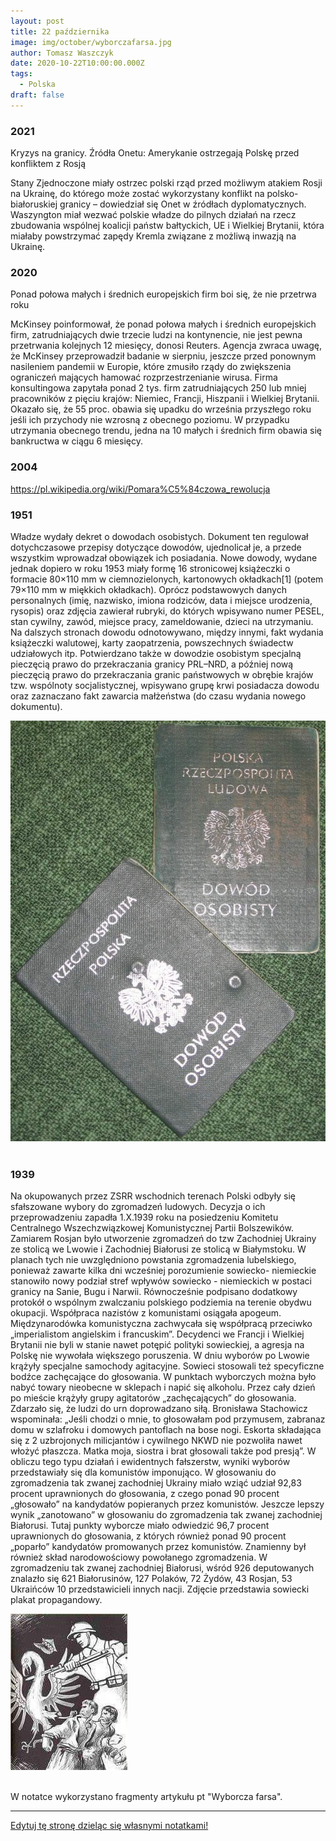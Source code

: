 ```yaml
---
layout: post
title: 22 października
image: img/october/wyborczafarsa.jpg
author: Tomasz Waszczyk
date: 2020-10-22T10:00:00.000Z
tags:
  - Polska
draft: false
---
```


### 2021

Kryzys na granicy. Źródła Onetu: Amerykanie ostrzegają Polskę przed konfliktem z Rosją

Stany Zjednoczone miały ostrzec polski rząd przed możliwym atakiem Rosji na Ukrainę, do którego może zostać wykorzystany konflikt na polsko-białoruskiej granicy – dowiedział się Onet w źródłach dyplomatycznych. Waszyngton miał wezwać polskie władze do pilnych działań na rzecz zbudowania wspólnej koalicji państw bałtyckich, UE i Wielkiej Brytanii, która miałaby powstrzymać zapędy Kremla związane z możliwą inwazją na Ukrainę.

### 2020

Ponad połowa małych i średnich europejskich firm boi się, że nie przetrwa roku

McKinsey poinformował, że ponad połowa małych i średnich europejskich firm, zatrudniających dwie trzecie ludzi na kontynencie, nie jest pewna przetrwania kolejnych 12 miesięcy, donosi Reuters.
Agencja zwraca uwagę, że McKinsey przeprowadził badanie w sierpniu, jeszcze przed ponownym nasileniem pandemii w Europie, które zmusiło rządy do zwiększenia ograniczeń mających hamować rozprzestrzenianie wirusa. Firma konsultingowa zapytała ponad 2 tys. firm zatrudniających 250 lub mniej pracowników z pięciu krajów: Niemiec, Francji, Hiszpanii i Wielkiej Brytanii. Okazało się, że 55 proc. obawia się upadku do września przyszłego roku jeśli ich przychody nie wzrosną z obecnego poziomu. W przypadku utrzymania obecnego trendu, jedna na 10 małych i średnich firm obawia się bankructwa w ciągu 6 miesięcy.

<!-- Pisząc o skutkach zainfekowania wirusem SARS-CoV-2 chciałbym przede wszystkim określić problem z medycznego, a nie politycznego punktu widzenia, jednakże w całej tej sytuacji elementy zdrowotne są pod pewnymi względami tak ściśle związane z elementami polityki, że nie sposób ich całkowicie rozdzielić.
Jak w dowcipie, który ostatnio przeczytałem: Pacjentka pyta lekarza, czy mamy się spodziewać nowej fali zachorowań. Lekarz odpowiada: „Nie wiem, proszę pani. Jestem lekarzem a nie politykiem”.
Na początku ogłoszenia epidemii (pandemii) nie bardzo było wiadomo, czy nie zbliża się kolejne zagrożenie masowym wymieraniem ludności, jak w czasie prawdziwych epidemii (dżuma Justyniana , 541-542r. – w samym Konstantynopolu umierało dziennie 5000 osób a populacja miasta zmniejszyła się o 40%; dżuma w Europie w XIV w – zmarła 1/3 ludności Europy;  „zaraza” w Londynie w 1665-1666r. – zmarło 20% mieszkańców Londynu; grypa hiszpanka – śmiertelność 10-20%). To były prawdziwe epidemie, nie takie jak sławetna świńska grypa. Oskarżono wówczas WHO o ogłaszanie sztucznej pandemii na potrzeby koncernów farmaceutycznych. Wykazano, że w grupie, która przygotowywała dokument w sprawie rekomendacji stosowania szczepionek, pracowało 3 naukowców, którzy otrzymywali wypłaty od firm farmaceutycznych. W 2010 r. opublikowano na ten temat krytyczne raporty - zarówno na łamach brytyjskiego pisma medycznego BMJ, jak również na posiedzeniu Zgromadzenia Parlamentarnego Rady Europy  (PACE). 
W przypadku Covid-19 okazało się, że śmiertelność średnio na świecie nie przekracza setnych części procent. W Polsce na Covid-19 zmarło kilkakrotnie mniej, niż w tym samym czasie na zapalenie płuc. Na HIV/AIDS rocznie umiera na świecie ok. 1 mln. osób. Liczba zakażeń jelitowych bakterią Clostridium difficile jest kilkakrotnie większa niż liczba osób, u których stwierdzono zainfekowanie wirusem SARS-CoV-2, a przebieg zakażenia jest często o wiele bardziej poważny.
W ciągu kilku ostatnich miesięcy pracy na oddziale zakaźnym spotykałem się z wieloma osobami, u których wykryto zainfekowanie Covid-19. Celowo nie piszę, że „były chore na Covid”, gdyż ponad 95 % miało albo lekkie objawy, ustępujące po 1-3 dniach, albo nie wykazywała w ogóle żadnych objawów. Zwyklej u tych lekko chorych obserwowaliśmy niewielkie podwyższenie temperatury ciała, przejściowe zaburzenia smaku lub węchu. Oczywiście, były także osoby, u których wystąpiły poważne objawy, wymagające hospitalizacji a niekiedy intensywnego leczenia. Zawsze istnieli ludzie ciężko chorzy i zawsze ludzie umierali. Nikt tego nie neguje. Na szczęście spośród osób, które do nas trafiały, był to naprawdę niewielki odsetek. Ci pacjenci oczywiście byli kierowani do szpitala jednoimiennego. 
Nie tylko z mojej obserwacji, ale także z wymiany doświadczeń z wieloma moimi kolegami – głównie lekarzami rodzinnymi – wynika, że w czasie zachorowań grypowych stan pacjentów był zdecydowanie bardziej poważny. Były to w większości osoby naprawdę chore, bardzo osłabione, wysoko gorączkujące, a ich normalna, codzienna aktywność, była wyłączona na kilka lub kilkanaście dni. 
Przez lata spotykaliśmy się z różnymi chorobami infekcyjnymi, przebiegającymi często z bardziej burzliwymi objawami, ale nikt z tego powodu nie wpadał w panikę, nie zarządzał kwarantanny, izolacji, nie zmuszał ludzi zdrowych do wykonywania testów, badań – tylko dlatego, że znaleźli się w pobliżu osoby zainfekowanej. Po prostu zachowywano się racjonalnie.
Pamiętam, jak zaczęły się zachorowania na HIV. Początkowo ludzie byli naprawdę przestraszeni. Obawiali się, że zakażą się jeśli dotkną klamki, którą przed chwilą dotykał pacjent z HIV. I co wówczas robiono? Nakręcano panikę? Zarządzano kwarantanny? Czy podawano w mediach, ile nowych przypadków wykryto każdego dnia? Czy wirusa nazywano „śmiertelnym wirusem”? Nie. I władze, i pracownicy medyczni zachowywali się wówczas zupełnie normalnie. Starano się ludzi uspokoić, wytłumaczyć, że jest to choroba infekcyjna jak wiele innych i oczywiście należy zachować pewną ostrożność, ale nie wolno wpadać w panikę. To były normalne czasy. Nie było „zapotrzebowania politycznego” na eskalowanie pandemii  strachu, zupełnie inaczej niż w chwili obecnej. 
Aktualnie śmiertelność z powodu innych chorób (w tym infekcyjnych) jest znacznie wyższa, niż śmiertelność wśród osób, które kwalifikuje się jako zmarłe w wyniku zakażenia Covid. Na inne choroby zakaźne umiera ponad 90% osób, a zakwalifikowanych jako Covid – poniżej 10%. Natomiast przekaz medialny jest taki, że mamy się bać tych kilku procent, a nie musimy się przejmować innymi zakażeniami, które są odpowiedzialne za ponad 90% zgonów spowodowanych chorobami zakaźnymi. Gdzie logika? Niezbędne jest w tym przypadku uświadomienie, że zakażenie Covid może być przysłowiowym „gwoździem do trumny” u osób schorowanych, ale praktycznie samo w sobie nie prowadzi do śmierci (tak jak to było początkowo w przypadku AIDS - teraz są terapie, które pozwalają zachować tych pacjentów przy życiu, lecz na początku rozpoznanie AIDS kojarzyło się z nieuchronnym zgonem).
Już słyszę adwersarzy, którzy mówią: „A gdyby to chodziło o twoją najbliższą osobę, schorowaną, w podeszłym wieku, to też uważasz, że nie powinno być obostrzeń, maseczek, izolacji, kwarantanny itp.? Powiedz to osobie, która utraciła kogoś bliskiego”.
Odpowiadam podwójnie:
1) To powiedz to trzem innym osobom, które utraciły swoich bliskich z powodu niemożności otrzymania właściwej pomocy lekarskiej z powodu restrykcji covidowych.
2).  Mój Tato w wieku 81 lat zachorował na banalną infekcję wirusową (nie żaden Covid), która była tym przysłowiowym gwoździem do trumny. Zmarł. I wcale nie uważam, że powinniśmy w tamtym czasie paraliżować normalne życie, funkcjonowanie służby zdrowia, aby zredukować możliwość  przenoszenia   czynników zakaźnych. Podstawowe zasady – tak. Ale nadzwyczajne, przekraczające zasady zdrowego rozsądku – zdecydowanie NIE.
Mimo braku istotnych różnic pomiędzy infekcją Covid a innymi infekcjami wirusowymi (w tym – innymi koronawirusami, które występują w populacji w ilości 5 do 15%) – zarządzono wyolbrzymione, sprzeczne z logiką restrykcje. Sparaliżowano służbę zdrowia. Sparaliżowano gospodarkę. Zniszczono wiele firm (niezależnie od wypłat rekompensujących). Pozbawiono ludzi komfortu bycia wolnym człowiekiem. Zastraszono. 
Być może uchroniono (a właściwie – odwleczono w czasie) zakażenie jakiegoś procenta osób. W miejsce tego pozbawiono zdrowia, a niejednokrotnie życia, o wiele więcej ludzi. Terapia okazała się gorsza niż choroba. Na co dzień spotykam się z sytuacjami, że chorzy pacjenci nie mogą się dostać do lekarza, jeśli mają podwyższoną temperaturę ciała. Są odsyłani z kwitkiem w formie „teleporady”, bez badania fizykalnego, bez badań analitycznych, obrazowych (bo mogą mieć Covida). Ostatnio poruszający, znany mi osobiście przykład z innego miasta: starsza kobieta mieszkająca z mężem (także w podeszłym wieku) z nieco podwyższoną temp. ciała. Pobrano wymaz w kierunku Covid i pozostała w domu. Po kilku godzinach wzrost temp. ciała do ponad 40 st. C. Zasłabła. Mąż wezwał pogotowie. Ratownicy poinformowali, że w oddziale zakaźnym nie ma miejsc wolnych. Szpital jednoimienny jej nie przyjmie, bo nie ma stwierdzonego dodatniego Covida. Inne szpitale nie przyjmą, bo nie ma stwierdzonego ujemnego Covida. Pacjentkę pozostawiono w domu, tłumacząc, że gdyby pojawiła się silna duszność, to niech jeszcze raz wezwie pogotowie. Może w tym czasie będzie już wynik pobranego wcześniej wymazu w kierunku SARS-CoV-2.
Proszę mi wierzyć, to nie jest żadne wyolbrzymianie problemu. I ja i moi koledzy spotykamy się z takimi sytuacjami często. Kiedy na początku na wyniki testów czekaliśmy nawet kilka dni, to pamiętam, jak jeden pacjent po wypadku nie był zaopatrzony przez 3 dni (rany nie były zeszyte). Krążył między jednym szpitalem a drugim (w tym – jednoimiennym, gdzie też go nie zaopatrzono twierdząc, że powinien być zaopatrzony w miejscu zamieszkania).
Z pewnością każdy zna  liczne takie przypadki. To jeden z wielu aspektów pandemii strachu.
Inną, niezwykle przykrą konsekwencją koronapaniki jest pozostawianie starszych, lub młodych ale poważnie chorych osób wymagających hospitalizacji bez możliwości kontaktu z bliskimi. Tacy ludzie, często bardzo emocjonalnie związani z innymi członkami rodziny zostają osamotnieni, bez możliwości odwiedzin w momencie, kiedy wsparcie najbliższych jest im najbardziej potrzebne.
Warto tu wspomnieć o depresjach (koledzy psychiatrzy i psychologowie mają coraz więcej nowych pacjentów). 
Depresja idzie w parze także ze wzrostem bezrobocia. Jak wynika z wielu analiz – wzrost bezrobocia o 1% przyczynia się do wzrostu liczby samobójstw o ok. 1,1%.
Kilkakrotnie na moich oczach dochodziło do omdleń, kiedy pacjenci (nawet mężczyzna w sile wieku) z powodu założonej maseczki mieli utrudniony dopływ tlenu. Po zdjęciu maski wracali powoli do siebie. Wtedy mówiłem, żeby nie zakładali w tym dniu maseczki, niezależnie od zaleceń ministra.
A propos bezpieczeństwa maseczek. Znowu wielu adwersarzy przekonuje, że personel służby zdrowia, zwłaszcza zabiegowcy – używają na co dzień masek i nic się nie dzieje. Tak, to prawda, ale czy w przypadku zaostrzenia POChP lub w zaawansowanej ciąży stają za stołem operacyjnym? Chyba nie.
Ponadto - zdecydowana większość obserwowanych przeze mnie (i nie tylko) osób używa tej samej maski przez wiele tygodni. Jest ona zabrudzona, zainfekowana, a zdarza się, że jeden drugiemu pożycza przed wejściem do sklepu. Inni maja ją na samych ustach lub na brodzie, byleby się uchronić przed mandatem. Nawet gdyby taka maska rzeczywiście ograniczała transmisję wirusa, to w tych przypadkach nie tylko nie ogranicza, ale dodatkowo naraża na infekcje. 
Czy warto więc tak bardzo dezorganizować normalne życie, normalne funkcjonowanie służby zdrowia, aby osiągnąć wyimaginowaną korzyść zdrowotną w nielicznych, pojedynczych przypadkach, poświęcając pod wieloma względami dużo większe grupy ludzi?
O co więc chodzi? Bo ze zdrowym rozsądkiem, a zwłaszcza z medyczną zasadą „primum non nocere” (przede wszystkim nie szkodzić) - ma to niewiele wspólnego. 
Zastraszanie i wzbudzanie paniki szkodzi nam wszystkim. Proszę sobie wyobrazić pilota samolotu, który awaryjnie lądował. Po wylądowaniu informuje pasażerów: „proszę spokojnie podchodzić do wyjść awaryjnych. Na zewnątrz są już służby ratunkowe. Wszyscy bezpiecznie opuszczą samolot”. I nawet, jeśliby zagrażało większe niebezpieczeństwo, to takie rozważne podejście i uspokojenie ludzi zwiększa szansę ich uratowania. A gdyby pilot krzyczał: „Ludzie! Ratujcie się kto może, bo w każdej chwili mogą wybuchnąć zbiorniki z paliwem”. Jak można byłoby to ocenić?
Na naszych oczach odbywa się to drugie. Niestety. Nawet samo podawanie liczb nowo zakażonych lub zmarłych osób jest sposobem manipulacji i straszenia. Średnio w ciągu doby umiera w Polsce ok. 1100 osób. I o tym się nie mówi w mediach. Natomiast słyszymy, że zmarło 8 osób z powodu Covida (tak naprawdę nie wiadomo, czy rzeczywiście z powodu Covida, bo sekcji się u nas w tych przypadkach nie robi).
Ponadto, w zdecydowanej większości przypadków ludzie umierali na inne choroby, będąc „bezobjawowymi nosicielami wirusa” ale do informacji publicznej podaje się, że zmarli „z powodu” koronawirusa, co jest kolejnym elementem manipulacji zmierzającej do eskalowania strachu.
A gdyby tak informować, że dziś zginęło w wypadkach komunikacyjnych 8 osób w Polsce. I tak codziennie (tyle bowiem średnio ginie). I gdyby stwierdzić, że trzeba wobec tego podjąć nadzwyczajne działania – ograniczenie ilości pojazdów na jezdni (jeden pojazd od drugiego w odległości 100 m), ograniczenie ilości pieszych na przejściach (maksimum dwie osoby jednocześnie), konieczność noszenia przez pieszych czapeczek z migającym światełkiem (za brak czapeczki wysokie mandaty)? A najlepiej: „Zostań w domu, nie wychodź na ulicę – zachowaj się odpowiedzialnie”. I tu widać nonsens nieadekwatnych działań, z jakimi mamy do czynienia w związku z koronapaniką.
Jeżeli ktoś powie, że przykład jest chybiony, bo tu chodzi o chorobę zakaźną - to od razu odpowiadam: chodzi o to, by zmniejszyć ilość zgonów – niezależnie od przyczyny. 
Ktoś może powiedzieć, że łatwo mi ironizować na temat ofiar wypadków. Od razu odpowiadam: mój syn zginął w wypadku w wieku 19 lat. I nie uważam, że powinno się nosić dla bezpieczeństwa czapeczki z migającym światełkiem.
Dlaczego uważam, że straszenie jest częścią polityki?
Minęło kilka miesięcy. W niektórych krajach zrezygnowano z siania paniki i prowadzono w miarę normalne życie (poza nielicznymi ograniczeniami). Jaki skutek w porównaniu w tymi, gdzie wprowadzono obostrzenia
Kraj / procent zakażeń w całej populacji / procent zgonów w całej populacji
USA / 1,8% / 0,055%
Brazylia / 1,8% / 0,06%
Włochy / 0,45% / 0,06%
Polska / 0,18% / 0,005%
Białoruś / 0,75% / 0,007%
Szwecja / 0,84% / 0,06%
Jak widać – nie ma istotnej różnicy pomiędzy średnią liczbą zgonów na świecie a średnią liczbą zgonów w krajach bez obostrzeń (Szwecja, Białoruś).
A propos Białorusi – niezależnie od oceny politycznej i moralnej ich prezydenta, to warto zapoznać się z konferencją prasową, gdzie podał do publicznej wiadomości, w jaki sposób próbowano go nakłonić, by zastosował takie obostrzenia, jak w pozostałych krajach:
„Agencja Bełsat poinformowała o tym, że WHO czyli Światowa Organizacja Zdrowia, agenda ONZ zaproponowała prezydentowi Łukaszence 92 miliony dolarów za wprowadzenie w całym kraju restrykcji takich, jak we Włoszech”. Odmówił. Kilka tygodni później zgłosił się do niego Międzynarodowy Fundusz Walutowy (IMF) również agenda ONZ.  Oferta za to samo okazała się dziesięciokrotnie większa. Łukaszenko odmówił stwierdzając - “Nie będziemy tańczyć jak nam kto zagra”. - cytuje białoruska agencja powołując się na materiał filmowy.
Białoruś nie zamknęła swej gospodarki a 9 maja zorganizowała nawet (w przeciwieństwie do Rosji) defiladę w Dzień Zwycięstwa. Mimo to sytuacja epidemiczna jest na Białorusi lepsza niż w wielu innych krajach, które zastosowały tzw. lock down”.
Czy tak m.in. wygląda „pociąganie za sznurki”? A może jeszcze innych metod „perswazji” używano?
Przyszłość nie napawa optymizmem. Pomimo, że na początku minister zdrowia mówił jak lekarz („maseczki nic nie dają i nie wiem, po co je ludzie noszą”, oraz: „ja nie mam objawów chorobowych więc nie muszę ich nosić”), później zmienił zdanie na bardziej „poprawne politycznie”.   
Zastraszanie konsekwentnie postępuje.
Ale nie wszyscy boją się „śmiertelnego wirusa” (jak się go często określa w mediach). Coraz więcej osób porównuje go z innymi, znanymi chorobami i widzi cały absurd tego zastraszania. Podobnie większość moich kolegów – lekarzy. Boją się czegoś innego: kwarantanny. Wolą nie przyjmować pacjentów, odesłać ich bez badania zasłaniając się taką możliwością (teleporada), żeby przypadkiem nie natknąć się na pacjenta, u którego wykryje się  Covid-19.
Gdyby nie ta obawa, problem w służbie zdrowia w dużej mierze byłby rozwiązany.
Podobnie ze szpitalami jednoimiennymi, które przestają być wydolne.
Jeśliby ktoś chciał bardziej skutecznie dokonać destrukcji służby zdrowia to można by było wprowadzić kwarantannę, izolację, badania przesiewowe np. u osób z zakażeniami jelitowymi (w tym: Cl. difficile), z HIV/AIDS, z zapaleniem płuc (ok. 12 tys. zgonów rocznie w Polsce i także można się zarazić drogą kropelkową). Zróbmy w tych przypadkach również szpitale jednoimienne i dopiero wówczas pokażemy społeczeństwu, przed jakim straszliwym niebezpieczeństwem trzeba go chronić. A szpitale jednoimienne nie będą w stanie przyjąć wszystkich tam kierowanych.
Panika będzie jeszcze większa.
W prowadzonym przeze mnie oddziale zakaźnym już teraz nie jesteśmy w stanie obsłużyć wszystkich zgłaszających się pacjentów, którym odmówiono pomocy w innych placówkach służby zdrowia. Brak personelu, brak „mocy przerobowych”.
Z dziesiątków osób, które się zgłaszają, tylko u pojedynczych osób jest wykryty Covid. Cała reszta jest zdrowa. A nawet ci zainfekowani (zgłosili się, bo dostali takie polecenie) w zdecydowanej większości wykazują zdziwienie, że wykryto wirusa, bo nie mają ŻADNYCH objawów.
Tak więc izolujemy zdrowych (bo wykryto u nich materiał genetyczny jednego z całej rzeszy wirusów, które normalnie zasiedlają ludzki organizm i z którymi nasz układ odpornościowy doskonale sobie radzi), poddajemy ich badaniom, nie mając już pełnych możliwości zająć się chorymi na inne choroby.
A co będzie za kilka tygodni, gdy pojawią się typowe dla okresu jesiennego infekcje z podwyższoną temperaturą ciała? Zdecydowana większość tych osób nie będzie miała wykrytego tego „śmiertelnego” wirusa (przypomnę, że śmiertelność w skali świata to zaledwie 0,05%!), ale zostaną odesłani bez badania, żeby personel nie musiał poddać się kwarantannie.
Czy te wszystkie, nieadekwatne do rzeczywistego zagrożenia obostrzenia, mają na celu zdrowie ludzi? Wątpliwe. Gdyby istotne było zdrowie, to prowadzono by akcje uświadamiające, że należy dbać o naturalną odporność organizmu oraz podawano by sposoby jak można to osiągnąć. 
Byłem kilka lat temu na konferencji naukowej dla lekarzy rodzinnych (konferencja o stanie zdrowia Polaków, pod patronatem ministra zdrowia), gdzie podano ciekawe informacje: mamy coraz większe możliwości w medycynie stanów nagłych, ale jeśli chodzi o choroby przewlekłe, to sytuacja nie jest wesoła. Oczywiście stosujemy leczenie farmakologiczne, ale w tym przypadku możemy wpływać na zdrowie pacjentów zaledwie w ok. 10%. Natomiast 56% zależy od tego, jak pacjent traktuje swój organizm (używki, aktywność fizyczna, zdrowe odżywianie, uzupełnianie niedoborów witamin, mikroelementów, fitoskładników, eliminowanie toksyn itp.). W 24% na nasze zdrowie ma wpływ środowisko, w jakim żyjemy. W 10% - predyspozycje genetyczne, a jedynie w 10% - tzw. medycyna naprawcza.
Od lat mam możliwość obserwacji pacjentów, którzy w oparciu o powyższe informacje tak zmienili swój styl życia, tak zaczęli dbać o organizm, że praktycznie przestali zapadać na infekcje pomimo, że wcześniej często chorowali. Poprawa funkcji organizmu ma wpływ także na inne jego czynności, nie tylko na układ immunologiczny.
Dlaczego o tym się milczy? Dlaczego zaleca się maseczki, a nie mówi się, że można inaczej zadbać o zdrowie? Czy dlatego, że komuś zależy, by ludzie nie byli zbyt zdrowi? Komu?
Kto pociąga za sznurki „poprawności”? 
Sposobem wyjścia z zapaści, jaka czeka nas w nadchodzącym czasie zwiększenia zachorowań, jest zaprzestanie traktowania zakażenia Covid jak wyjątkowej choroby i traktowanie go tak, jak powiedział Premier Morawiecki przed wyborami prezydenckimi: „Nie ma się czego bać, widzę, że już większość z państwa nie nosi maseczek. Choroba, jak choroba, jak inne choroby infekcyjne”.
A więc potraktujmy ją tak, jak powinniśmy - róbmy masowe badania wymazów w takim stopniu jak to robimy w przypadku innych chorób infekcyjnych (czyli wcale), znieśmy kwarantanny, a wówczas zajmiemy się ludźmi naprawdę chorymi i wymagającymi leczenia a nie zdrowymi nosicielami. Szpitale jednoimienne będą mogły być normalnymi szpitalami, a pacjenci zainfekowani, ale wymagający hospitalizacji, będą mogli być przyjmowani w każdym innym szpitalu bez obawy, że trzeba będzie poddawać się kwarantannie, która paraliżuje normalne funkcjonowanie placówek służby zdrowia i każdego człowieka. -->

### 2004

https://pl.wikipedia.org/wiki/Pomara%C5%84czowa_rewolucja

### 1951

Władze wydały dekret o dowodach osobistych. Dokument ten regulował dotychczasowe przepisy dotyczące dowodów, ujednolicał je, a przede wszystkim wprowadzał obowiązek ich posiadania.
Nowe dowody, wydane jednak dopiero w roku 1953 miały formę 16 stronicowej książeczki o formacie 80×110 mm w ciemnozielonych, kartonowych okładkach[1] (potem 79×110 mm w miękkich okładkach). Oprócz podstawowych danych personalnych (imię, nazwisko, imiona rodziców, data i miejsce urodzenia, rysopis) oraz zdjęcia zawierał rubryki, do których wpisywano numer PESEL, stan cywilny, zawód, miejsce pracy, zameldowanie, dzieci na utrzymaniu. Na dalszych stronach dowodu odnotowywano, między innymi, fakt wydania książeczki walutowej, karty zaopatrzenia, powszechnych świadectw udziałowych itp. Potwierdzano także w dowodzie osobistym specjalną pieczęcią prawo do przekraczania granicy PRL–NRD, a później nową pieczęcią prawo do przekraczania granic państwowych w obrębie krajów tzw. wspólnoty socjalistycznej, wpisywano grupę krwi posiadacza dowodu oraz zaznaczano fakt zawarcia małżeństwa (do czasu wydania nowego dokumentu).

<img src="./img/october/dowody.jpg"/><br><br>

### 1939

Na okupowanych przez ZSRR wschodnich terenach Polski odbyły się sfałszowane wybory do zgromadzeń ludowych.
Decyzja o ich przeprowadzeniu zapadła 1.X.1939 roku na posiedzeniu Komitetu Centralnego Wszechzwiązkowej Komunistycznej Partii Bolszewików. Zamiarem Rosjan było utworzenie zgromadzeń do tzw Zachodniej Ukrainy ze stolicą we Lwowie i Zachodniej Białorusi ze stolicą w Białymstoku. W planach tych nie uwzględniono powstania zgromadzenia lubelskiego, ponieważ zawarte kilka dni wcześniej porozumienie sowiecko- niemieckie stanowiło nowy podział stref wpływów sowiecko - niemieckich w postaci granicy na Sanie, Bugu i Narwii. Równocześnie podpisano dodatkowy protokół o wspólnym zwalczaniu polskiego podziemia na terenie obydwu okupacji.
Współpraca nazistów z komunistami osiągała
apogeum. Międzynarodówka komunistyczna
zachwycała się współpracą przeciwko
„imperialistom angielskim i francuskim”.
Decydenci we Francji i Wielkiej Brytanii nie byli
w stanie nawet potępić polityki sowieckiej, a
agresja na Polskę nie wywołała większego
poruszenia. W dniu wyborów po Lwowie krążyły specjalne samochody agitacyjne. Sowieci stosowali też specyficzne bodźce zachęcające do głosowania. W punktach wyborczych można było nabyć towary nieobecne w sklepach i napić się alkoholu. Przez cały dzień po mieście krążyły grupy agitatorów „zachęcających” do głosowania. Zdarzało się, że ludzi do urn doprowadzano siłą.
Bronisława Stachowicz wspominała: „Jeśli chodzi o mnie, to głosowałam pod przymusem, zabranaz domu w szlafroku i domowych pantoflach na bose nogi. Eskorta składająca się z 2 uzbrojonych milicjantów i cywilnego NKWD nie pozwoliła nawet włożyć płaszcza. Matka moja, siostra i brat głosowali także pod presją”. W obliczu tego typu działań i ewidentnych
fałszerstw, wyniki wyborów przedstawiały się dla komunistów imponująco. W głosowaniu do
zgromadzenia tak zwanej zachodniej Ukrainy
miało wziąć udział 92,83 procent uprawnionych
do głosowania, z czego ponad 90 procent
„głosowało” na kandydatów popieranych przez
komunistów. Jeszcze lepszy wynik „zanotowano” w głosowaniu do zgromadzenia tak zwanej zachodniej Białorusi. Tutaj punkty wyborcze miało odwiedzić 96,7 procent uprawnionych do głosowania, z których również ponad 90 procent „poparło” kandydatów promowanych przez komunistów. Znamienny był również skład narodowościowy powołanego zgromadzenia. W zgromadzeniu tak zwanej zachodniej Białorusi, wśród 926 deputowanych znalazło się 621 Białorusinów, 127 Polaków, 72 Żydów, 43 Rosjan, 53 Ukraińców 10 przedstawicieli innych nacji.
Zdjęcie przedstawia sowiecki plakat propagandowy.

<img src="./img/october/wyborczafarsa.jpg"><br><br>

W notatce wykorzystano fragmenty artykułu pt "Wyborcza farsa".

---

<a href="https://github.com/TomaszWaszczyk/historia.waszczyk.com/edit/master/src/content/october-22.md" target="_blank">Edytuj tę stronę dzieląc się własnymi notatkami!</a>
